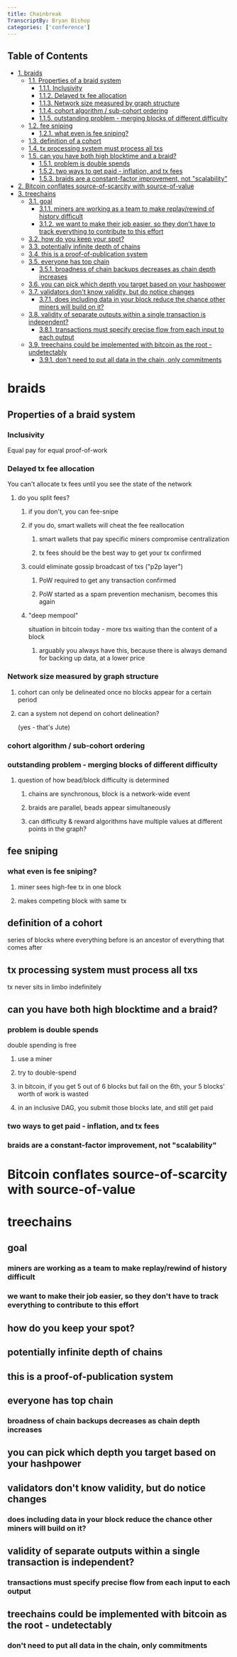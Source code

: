 ```yaml
---
title: Chainbreak
TranscriptBy: Bryan Bishop
categories: ['conference']
---
```


<div id="table-of-contents">
<h2>Table of Contents</h2>
<div id="text-table-of-contents">
<ul>
<li><a href="#sec-1">1. braids</a>
<ul>
<li><a href="#sec-1-1">1.1. Properties of a braid system</a>
<ul>
<li><a href="#sec-1-1-1">1.1.1. Inclusivity</a></li>
<li><a href="#sec-1-1-2">1.1.2. Delayed tx fee allocation</a></li>
<li><a href="#sec-1-1-3">1.1.3. Network size measured by graph structure</a></li>
<li><a href="#sec-1-1-4">1.1.4. cohort algorithm / sub-cohort ordering</a></li>
<li><a href="#sec-1-1-5">1.1.5. outstanding problem - merging blocks of different difficulty</a></li>
</ul>
</li>
<li><a href="#sec-1-2">1.2. fee sniping</a>
<ul>
<li><a href="#sec-1-2-1">1.2.1. what even is fee sniping?</a></li>
</ul>
</li>
<li><a href="#sec-1-3">1.3. definition of a cohort</a></li>
<li><a href="#sec-1-4">1.4. tx processing system must process all txs</a></li>
<li><a href="#sec-1-5">1.5. can you have both high blocktime and a braid?</a>
<ul>
<li><a href="#sec-1-5-1">1.5.1. problem is double spends</a></li>
<li><a href="#sec-1-5-2">1.5.2. two ways to get paid - inflation, and tx fees</a></li>
<li><a href="#sec-1-5-3">1.5.3. braids are a constant-factor improvement, not "scalability"</a></li>
</ul>
</li>
</ul>
</li>
<li><a href="#sec-2">2. Bitcoin conflates source-of-scarcity with source-of-value</a></li>
<li><a href="#sec-3">3. treechains</a>
<ul>
<li><a href="#sec-3-1">3.1. goal</a>
<ul>
<li><a href="#sec-3-1-1">3.1.1. miners are working as a team to make replay/rewind of history difficult</a></li>
<li><a href="#sec-3-1-2">3.1.2. we want to make their job easier, so they don't have to track everything to contribute to this effort</a></li>
</ul>
</li>
<li><a href="#sec-3-2">3.2. how do you keep your spot?</a></li>
<li><a href="#sec-3-3">3.3. potentially infinite depth of chains</a></li>
<li><a href="#sec-3-4">3.4. this is a proof-of-publication system</a></li>
<li><a href="#sec-3-5">3.5. everyone has top chain</a>
<ul>
<li><a href="#sec-3-5-1">3.5.1. broadness of chain backups decreases as chain depth increases</a></li>
</ul>
</li>
<li><a href="#sec-3-6">3.6. you can pick which depth you target based on your hashpower</a></li>
<li><a href="#sec-3-7">3.7. validators don't know validity, but do notice changes</a>
<ul>
<li><a href="#sec-3-7-1">3.7.1. does including data in your block reduce the chance other miners will build on it?</a></li>
</ul>
</li>
<li><a href="#sec-3-8">3.8. validity of separate outputs within a single transaction is independent?</a>
<ul>
<li><a href="#sec-3-8-1">3.8.1. transactions must specify precise flow from each input to each output</a></li>
</ul>
</li>
<li><a href="#sec-3-9">3.9. treechains could be implemented with bitcoin as the root - undetectably</a>
<ul>
<li><a href="#sec-3-9-1">3.9.1. don't need to put all data in the chain, only commitments</a></li>
</ul>
</li>
</ul>
</li>
</ul>
</div>
</div>

# braids<a id="sec-1" name="sec-1"></a>

## Properties of a braid system<a id="sec-1-1" name="sec-1-1"></a>

### Inclusivity<a id="sec-1-1-1" name="sec-1-1-1"></a>

Equal pay for equal proof-of-work

### Delayed tx fee allocation<a id="sec-1-1-2" name="sec-1-1-2"></a>

You can't allocate tx fees until you see the state of the network

1.  do you split fees?

    1.  if you don't, you can fee-snipe
    
    2.  if you do, smart wallets will cheat the fee reallocation
    
        1.  smart wallets that pay specific miners compromise centralization
        
        2.  tx fees should be the best way to get your tx confirmed
    
    3.  could eliminate gossip broadcast of txs ("p2p layer")
    
        1.  PoW required to get any transaction confirmed
        
        2.  PoW started as a spam prevention mechanism, becomes this again
    
    4.  "deep mempool"
    
        situation in bitcoin today - more txs waiting than the content of a block
        
        1.  arguably you always have this, because there is always demand for backing up data, at a lower price

### Network size measured by graph structure<a id="sec-1-1-3" name="sec-1-1-3"></a>

1.  cohort can only be delineated once no blocks appear for a certain period

2.  can a system not depend on cohort delineation?

    (yes - that's Jute)

### cohort algorithm / sub-cohort ordering<a id="sec-1-1-4" name="sec-1-1-4"></a>

### outstanding problem - merging blocks of different difficulty<a id="sec-1-1-5" name="sec-1-1-5"></a>

1.  question of how bead/block difficulty is determined

    1.  chains are synchronous, block is a network-wide event
    
    2.  braids are parallel, beads appear simultaneously
    
    3.  can difficulty & reward algorithms have multiple values at different points in the graph?

## fee sniping<a id="sec-1-2" name="sec-1-2"></a>

### what even is fee sniping?<a id="sec-1-2-1" name="sec-1-2-1"></a>

1.  miner sees high-fee tx in one block

2.  makes competing block with same tx

## definition of a cohort<a id="sec-1-3" name="sec-1-3"></a>

series of blocks where everything before is an ancestor of everything that comes after

## tx processing system must process all txs<a id="sec-1-4" name="sec-1-4"></a>

tx never sits in limbo indefinitely

## can you have both high blocktime and a braid?<a id="sec-1-5" name="sec-1-5"></a>

### problem is double spends<a id="sec-1-5-1" name="sec-1-5-1"></a>

double spending is free

1.  use a miner

2.  try to double-spend

3.  in bitcoin, if you get 5 out of 6 blocks but fail on the 6th, your 5 blocks' worth of work is wasted

4.  in an inclusive DAG, you submit those blocks late, and still get paid

### two ways to get paid - inflation, and tx fees<a id="sec-1-5-2" name="sec-1-5-2"></a>

### braids are a constant-factor improvement, not "scalability"<a id="sec-1-5-3" name="sec-1-5-3"></a>

# Bitcoin conflates source-of-scarcity with source-of-value<a id="sec-2" name="sec-2"></a>

# treechains<a id="sec-3" name="sec-3"></a>

## goal<a id="sec-3-1" name="sec-3-1"></a>

### miners are working as a team to make replay/rewind of history difficult<a id="sec-3-1-1" name="sec-3-1-1"></a>

### we want to make their job easier, so they don't have to track everything to contribute to this effort<a id="sec-3-1-2" name="sec-3-1-2"></a>

## how do you keep your spot?<a id="sec-3-2" name="sec-3-2"></a>

## potentially infinite depth of chains<a id="sec-3-3" name="sec-3-3"></a>

## this is a proof-of-publication system<a id="sec-3-4" name="sec-3-4"></a>

## everyone has top chain<a id="sec-3-5" name="sec-3-5"></a>

### broadness of chain backups decreases as chain depth increases<a id="sec-3-5-1" name="sec-3-5-1"></a>

## you can pick which depth you target based on your hashpower<a id="sec-3-6" name="sec-3-6"></a>

## validators don't know validity, but do notice changes<a id="sec-3-7" name="sec-3-7"></a>

### does including data in your block reduce the chance other miners will build on it?<a id="sec-3-7-1" name="sec-3-7-1"></a>

## validity of separate outputs within a single transaction is independent?<a id="sec-3-8" name="sec-3-8"></a>

### transactions must specify precise flow from each input to each output<a id="sec-3-8-1" name="sec-3-8-1"></a>

## treechains could be implemented with bitcoin as the root - undetectably<a id="sec-3-9" name="sec-3-9"></a>

### don't need to put all data in the chain, only commitments<a id="sec-3-9-1" name="sec-3-9-1"></a>